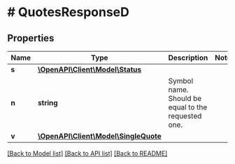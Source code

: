 # # QuotesResponseD

## Properties

Name | Type | Description | Notes
------------ | ------------- | ------------- | -------------
**s** | [**\OpenAPI\Client\Model\Status**](Status.md) |  |
**n** | **string** | Symbol name. Should be equal to the requested one. |
**v** | [**\OpenAPI\Client\Model\SingleQuote**](SingleQuote.md) |  |

[[Back to Model list]](../../README.md#models) [[Back to API list]](../../README.md#endpoints) [[Back to README]](../../README.md)

